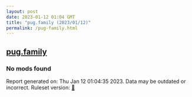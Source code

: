 ```yaml
---
layout: post
date: 2023-01-12 01:04 GMT
title: "pug.family (2023/01/12)"
permalink: /pug-family.html
---
```



## [pug.family](https://pug.family)

### No mods found

Report generated on: Thu Jan 12 01:04:35 2023. Data may be outdated or incorrect.
Ruleset version: [🧁](/version-cupcake)
